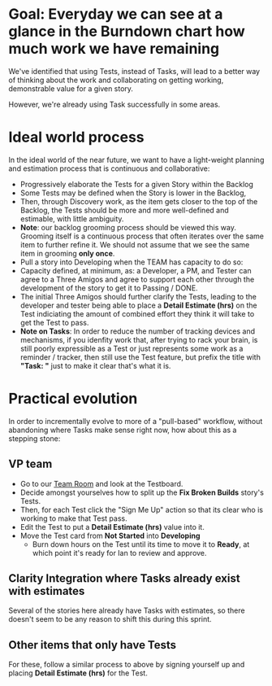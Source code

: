 # Goal: Everyday we can see at a glance in the Burndown chart how much work we have remaining

We've identified that using Tests, instead of Tasks, will lead to a better way of thinking about the work and collaborating on getting working, demonstrable value for a given story.

However, we're already using Task successfully in some areas.

# Ideal world process

In the ideal world of the near future, we want to have a light-weight planning and estimation process that is continuous and collaborative:

* Progressively elaborate the Tests for a given Story within the Backlog
 * Some Tests may be defined when the Story is lower in the Backlog, 
 * Then, through Discovery work, as the item gets closer to the top of the Backlog, the Tests should be more and more well-defined and estimable, with little ambiguity.
  * **Note**: our backlog grooming process should be viewed this way. Grooming itself is a continuous process that often iterates over the same item to further refine it. We should not assume that we see the same item in grooming **only once**.
* Pull a story into Developing when the TEAM has capacity to do so:
 * Capacity defined, at minimum, as: a Developer, a PM, and Tester can agree to a Three Amigos and agree to support each other through the development of the story to get it to Passing / DONE.
 * The initial Three Amigos should further clarify the Tests, leading to the developer and tester being able to place a **Detail Estimate (hrs)** on the Test indiciating the amount of combined effort they think it will take to get the Test to pass.
* **Note on Tasks**: In order to reduce the number of tracking devices and mechanisms, if you idenfity work that, after trying to rack your brain, is still poorly expressible as a Test or just represents some work as a reminder / tracker, then still use the Test feature, but prefix the title with **"Task: "**  just to make it clear that's what it is.

# Practical evolution

In order to incrementally evolve to more of a "pull-based" workflow, without abandoning where Tasks make sense right now, how about this as a stepping stone:

## VP team

* Go to our [Team Room](https://www7.v1host.com/V1Production/TeamRoom.mvc/Show/354268) and look at the Testboard.
* Decide amongst yourselves how to split up the **Fix Broken Builds** story's Tests.
* Then, for each Test click the "Sign Me Up" action so that its clear who is working to make that Test pass.
 * Edit the Test to put a **Detail Estimate (hrs)** value into it.
* Move the Test card from **Not Started** into **Developing**
  * Burn down hours on the Test until its time to move it to **Ready**, at which point it's ready for Ian to review and approve.
  
## Clarity Integration where Tasks already exist with estimates

Several of the stories here already have Tasks with estimates, so there doesn't seem to be any reason to shift this during this sprint. 

## Other items that only have Tests

For these, follow a similar process to above by signing yourself up and placing **Detail Estimate (hrs)** for the Test.





  
  


